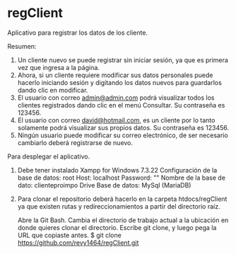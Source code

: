 # regClient
Aplicativo para registrar los datos de los cliente.

Resumen:

1.	Un cliente nuevo se puede registrar sin iniciar sesión, ya que es primera vez que ingresa a la página.
2.	Ahora, si un cliente requiere modificar sus datos personales puede hacerlo iniciando sesión y digitando los datos nuevos para guardarlos dando clic en modificar.
3.	El usuario con correo admin@admin.com podrá visualizar todos los clientes registrados dando clic en el menú Consultar. Su contraseña es 123456.
4.  El usuario con correo david@hotmail.com, es un cliente por lo tanto solamente podrá visualizar sus propios datos. Su contraseña es 123456.
5.  Ningún usuario puede modificar su correo electrónico, de ser necesario cambiarlo deberá registrarse de nuevo.

Para desplegar el aplicativo.

1.  Debe tener instalado Xampp for Windows 7.3.22
        Configuración de la base de datos: root
        Host: localhost
        Password: ""
        Nombre de la base de dato: clienteproimpo
        Drive Base de datos: MySql (MariaDB)
  
2.  Para clonar el repositorio deberá hacerlo en la carpeta htdocs/regClient ya que existen rutas y redireccionamientos a partir del directorio raíz.

      Abre la Git Bash.
      Cambia el directorio de trabajo actual a la ubicación en donde quieres clonar el directorio.
      Escribe git clone, y luego pega la URL que copiaste antes.
      $ git clone https://github.com/revy1464/regClient.git
